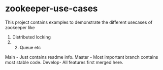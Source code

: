 # zookeeper-use-cases
This project contains examples to demonstrate the different usecases of zookeeper like 
1. Distributed locking
2.  2. Queue etc

Main - Just contains readme info. 
Master - Most important branch contains most stable code. 
Develop- All features first merged here.

